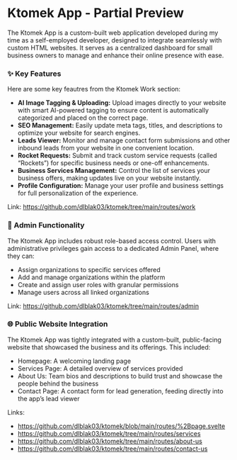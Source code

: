 # Ktomek App - Partial Preview

The Ktomek App is a custom-built web application developed during my time as a self-employed developer, designed to integrate seamlessly with custom HTML websites. It serves as a centralized dashboard for small business owners to manage and enhance their online presence with ease.

### ✨ Key Features
Here are some key feautres from the Ktomek Work section:

-	<b>AI Image Tagging & Uploading:</b> Upload images directly to your website with smart AI-powered tagging to ensure content is automatically categorized and placed on the correct page.
-	<b>SEO Management:</b> Easily update meta tags, titles, and descriptions to optimize your website for search engines.
-	<b>Leads Viewer:</b> Monitor and manage contact form submissions and other inbound leads from your website in one convenient location.
-	<b>Rocket Requests:</b> Submit and track custom service requests (called “Rockets”) for specific business needs or one-off enhancements.
-	<b>Business Services Management:</b> Control the list of services your business offers, making updates live on your website instantly.
-	<b>Profile Configuration:</b> Manage your user profile and business settings for full personalization of the experience.

Link: https://github.com/dlblak03/ktomek/tree/main/routes/work

### 🔐 Admin Functionality
The Ktomek App includes robust role-based access control. Users with administrative privileges gain access to a dedicated Admin Panel, where they can:

-	Assign organizations to specific services offered
-	Add and manage organizations within the platform
-	Create and assign user roles with granular permissions
-	Manage users across all linked organizations

Link: https://github.com/dlblak03/ktomek/tree/main/routes/admin

### 🌐 Public Website Integration
The Ktomek App was tightly integrated with a custom-built, public-facing website that showcased the business and its offerings. This included:

-	Homepage: A welcoming landing page
-	Services Page: A detailed overview of services provided
-	About Us: Team bios and descriptions to build trust and showcase the people behind the business
-	Contact Page: A contact form for lead generation, feeding directly into the app’s lead viewer
 
Links: 
- https://github.com/dlblak03/ktomek/blob/main/routes/%2Bpage.svelte
- https://github.com/dlblak03/ktomek/tree/main/routes/services
- https://github.com/dlblak03/ktomek/tree/main/routes/about-us
- https://github.com/dlblak03/ktomek/tree/main/routes/contact-us
